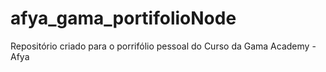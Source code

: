 # afya_gama_portifolioNode
Repositório criado para o porrifólio pessoal do Curso da Gama Academy - Afya
